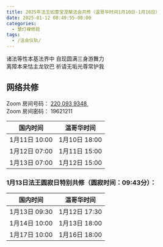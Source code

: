 ```yaml
---
title: 2025年法王如意宝涅槃法会共修（温哥华时间1月10日-1月16日）
date: 2025-01-12 08:49:55-08:00
categories:
  - 慧灯禅修班
tags:
  - /法会仪轨/
---
```

诸法等性本基法界中 自现圆满三身游舞力\
离障本来怙主龙钦巴 祈请无垢光尊常护我

## 网络共修

Zoom 房间号码： [220 093 9348 ](https://us02web.zoom.us/j/7672270786?pwd=bjRzNVpOT0g1cWF3WWVqVE1PZzlWZz09)\
Zoom 房间密码： 19621211

|国内时间 | 温哥华时间|
|--|--|
|1月11日 10:00 |  1月10日 18:00|
|1月12日 07:00 |  1月11日 15:00|
|1月13日 07:00 |1月12日 15:00|

### 1月13日法王圆寂日特别共修（圆寂时间：09:43分）：
|国内时间 | 温哥华时间|
|--|--|
|1月13日 09:30 |	1月12日 17:30|
|1月14日 10:00 |	1月13日 18:00|
|1月17日 10:00 |	1月16日 18:00|